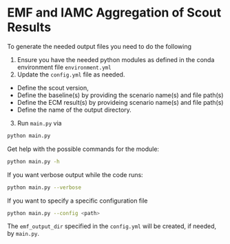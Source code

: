# EMF and IAMC Aggregation of Scout Results

To generate the needed output files you need to do the following

1. Ensure you have the needed python modules as defined in the conda environment
   file `environment.yml`
2. Update the `config.yml` file as needed.
  - Define the scout version,
  - Define the baseline(s) by providing the scenario name(s) and file path(s)
  - Define the ECM result(s) by provideing scenario name(s) and file path(s)
  - Define the name of the output directory.

3. Run `main.py` via

```sh
python main.py
```

Get help with the possible commands for the module:
```sh
python main.py -h
```

If you want verbose output while the code runs:
```sh
python main.py --verbose
```

If you want to specify a specific configuration file
```sh
python main.py --config <path>
```

The `emf_output_dir` specified in the `config.yml` will be created, if needed,
by `main.py`.
